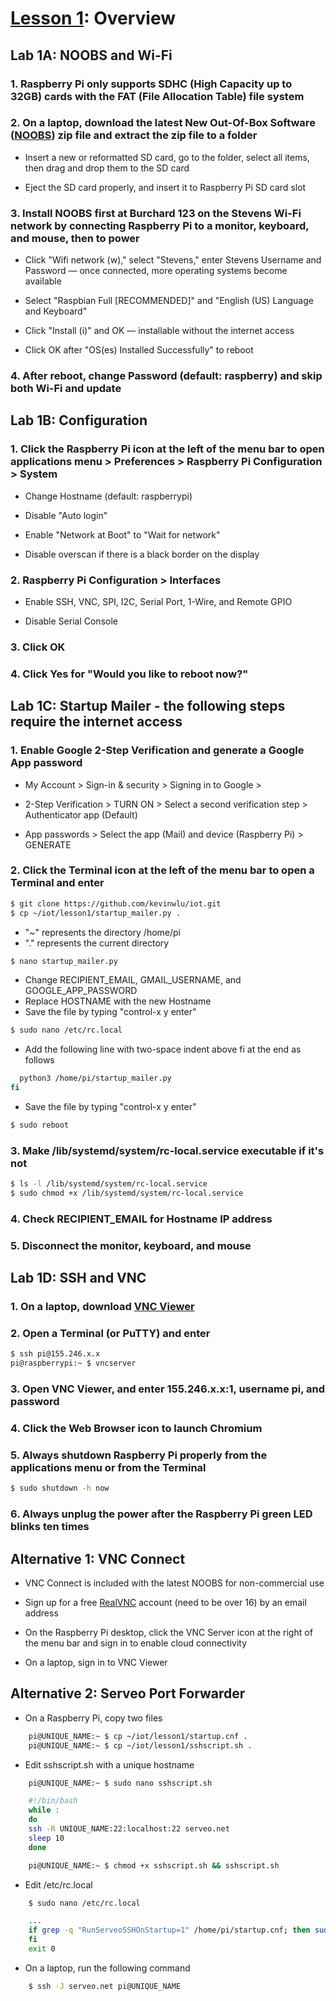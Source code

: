 # <a href="https://goo.gl/4aXo9L">Lesson 1</a>: Overview

## Lab 1A: NOOBS and Wi-Fi

### 1. Raspberry Pi only supports SDHC (High Capacity up to 32GB) cards with the FAT (File Allocation Table) file system

### 2. On a laptop, download the latest New Out-Of-Box Software ([NOOBS](https://www.raspberrypi.org/downloads/noobs/)) zip file and extract the zip file to a folder

* Insert a new or reformatted SD card, go to the folder, select all items, then drag and drop them to the SD card

* Eject the SD card properly, and insert it to Raspberry Pi SD card slot

### 3. Install NOOBS first at Burchard 123 on the Stevens Wi-Fi network by connecting Raspberry Pi to a monitor, keyboard, and mouse, then to power

* Click "Wifi network (w)," select "Stevens," enter Stevens Username and Password — once connected, more operating systems become available

* Select "Raspbian Full [RECOMMENDED]" and "English (US) Language and Keyboard"

* Click "Install (i)" and OK — installable without the internet access

* Click OK after "OS(es) Installed Successfully" to reboot

### 4. After reboot, change Password (default: raspberry) and skip both Wi-Fi and update

## Lab 1B: Configuration

### 1. Click the Raspberry Pi icon at the left of the menu bar to open applications menu > Preferences > Raspberry Pi Configuration > System

* Change Hostname (default: raspberrypi)

* Disable "Auto login" 

* Enable "Network at Boot" to "Wait for network"

* Disable overscan if there is a black border on the display

### 2. Raspberry Pi Configuration > Interfaces

* Enable SSH, VNC, SPI, I2C, Serial Port, 1-Wire, and Remote GPIO

* Disable Serial Console

### 3. Click OK

### 4. Click Yes for "Would you like to reboot now?"

## Lab 1C: Startup Mailer - the following steps require the internet access

### 1. Enable Google 2-Step Verification and generate a Google App password

* My Account > Sign-in & security > Signing in to Google > 

* 2-Step Verification > TURN ON > Select a second verification step > Authenticator app (Default)

* App passwords > Select the app (Mail) and device (Raspberry Pi) > GENERATE

### 2. Click the Terminal icon at the left of the menu bar to open a Terminal and enter 

```sh
$ git clone https://github.com/kevinwlu/iot.git
$ cp ~/iot/lesson1/startup_mailer.py .
```
* "~" represents the directory /home/pi
* "." represents the current directory
```sh
$ nano startup_mailer.py
```
* Change RECIPIENT_EMAIL, GMAIL_USERNAME, and GOOGLE_APP_PASSWORD
* Replace HOSTNAME with the new Hostname
* Save the file by typing "control-x y enter"
```sh
$ sudo nano /etc/rc.local
```
* Add the following line with two-space indent above fi at the end as follows
```sh
  python3 /home/pi/startup_mailer.py
fi
```
* Save the file by typing "control-x y enter"
```sh
$ sudo reboot
```
### 3. Make /lib/systemd/system/rc-local.service executable if it's not
```sh
$ ls -l /lib/systemd/system/rc-local.service
$ sudo chmod +x /lib/systemd/system/rc-local.service
```
### 4. Check RECIPIENT_EMAIL for Hostname IP address

### 5. Disconnect the monitor, keyboard, and mouse

## Lab 1D: SSH and VNC

### 1. On a laptop, download [VNC Viewer](https://www.realvnc.com/download/viewer)

### 2. Open a Terminal (or PuTTY) and enter
```sh
$ ssh pi@155.246.x.x
pi@raspberrypi:~ $ vncserver
```
### 3. Open VNC Viewer, and enter 155.246.x.x:1, username pi, and password

### 4. Click the Web Browser icon to launch Chromium

### 5. Always shutdown Raspberry Pi properly from the applications menu or from the Terminal
```sh
$ sudo shutdown -h now
```
### 6. Always unplug the power after the Raspberry Pi green LED blinks ten times

## Alternative 1: VNC Connect

* VNC Connect is included with the latest NOOBS for non-commercial use

* Sign up for a free [RealVNC](https://www.realvnc.com) account (need to be over 16) by an email address

* On the Raspberry Pi desktop, click the VNC Server icon at the right of the menu bar and sign in to enable cloud connectivity

* On a laptop, sign in to VNC Viewer

## Alternative 2: Serveo Port Forwarder

* On a Raspberry Pi, copy two files
```sh
    pi@UNIQUE_NAME:~ $ cp ~/iot/lesson1/startup.cnf .
    pi@UNIQUE_NAME:~ $ cp ~/iot/lesson1/sshscript.sh .
```
* Edit sshscript.sh with a unique hostname
```sh
    pi@UNIQUE_NAME:~ $ sudo nano sshscript.sh
```
```sh
    #!/bin/bash   
    while :   
    do   
    ssh -R UNIQUE_NAME:22:localhost:22 serveo.net   
    sleep 10  
    done
```
```sh
    pi@UNIQUE_NAME:~ $ chmod +x sshscript.sh && sshscript.sh
```
* Edit /etc/rc.local
```sh
    $ sudo nano /etc/rc.local
```
```sh
    ...
    if grep -q "RunServeoSSHOnStartup=1" /home/pi/startup.cnf; then sudo /home/pi/sshscript.sh &  
    fi 
    exit 0
```
* On a laptop, run the following command
```sh
    $ ssh -J serveo.net pi@UNIQUE_NAME
```

